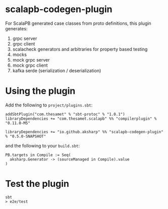 # scalapb-codegen-plugin


For ScalaPB generated case classes from proto definitions, this plugin generates: 
1. grpc server
2. grpc client
3. scalacheck generators and arbitraries for property based testing
4. mocks 
5. mock grpc server
6. mock grpc client
7. kafka serde (serialization / deserialization) 


# Using the plugin

Add the following to `project/plugins.sbt`:

```
addSbtPlugin("com.thesamet" % "sbt-protoc" % "1.0.1")
libraryDependencies += "com.thesamet.scalapb" %% "compilerplugin" % "0.11.0-M5"

libraryDependencies += "io.github.aksharp" %% "scalapb-codegen-plugin" % "0.5.0-SNAPSHOT"
```

and the following to your `build.sbt`:
```
PB.targets in Compile := Seq(
  aksharp.Generator -> (sourceManaged in Compile).value
)
```

# Test the plugin
```
sbt
> e2e/test
```
